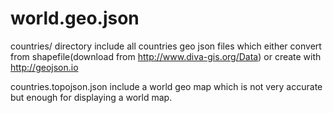 world.geo.json
==============

countries/ directory include all countries geo json files which either convert from shapefile(download from http://www.diva-gis.org/Data) or create with http://geojson.io

countries.topojson.json include a world geo map which is not very accurate but enough for displaying a world map.
